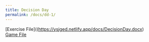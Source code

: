 ```yaml
---
title: Decision Day
permalink: /docs/dd-1/
---
```


[Exercise File]((https://ysjged.netlify.app/docs/DecisionDay.docx)  
[Game File](https://ysjged.netlify.app/docs/game.pde)  




